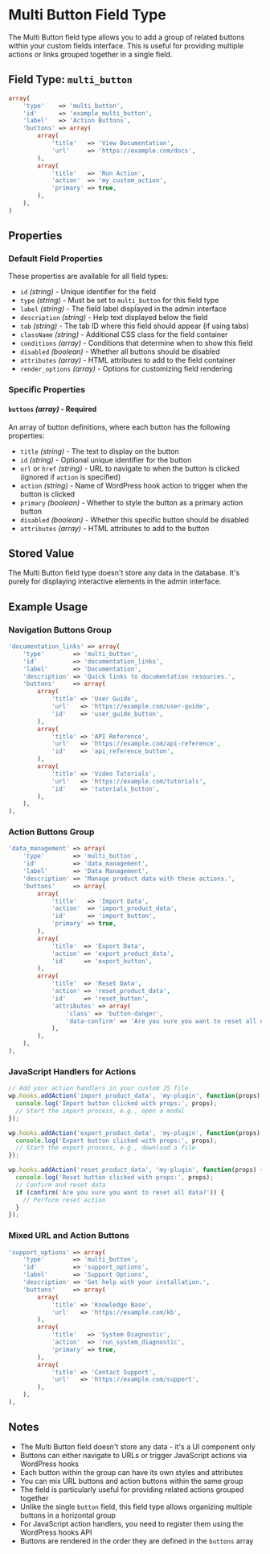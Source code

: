 # Multi Button Field Type

The Multi Button field type allows you to add a group of related buttons within your custom fields interface. This is useful for providing multiple actions or links grouped together in a single field.

## Field Type: `multi_button`

```php
array(
    'type'    => 'multi_button',
    'id'      => 'example_multi_button',
    'label'   => 'Action Buttons',
    'buttons' => array(
        array(
            'title'   => 'View Documentation',
            'url'     => 'https://example.com/docs',
        ),
        array(
            'title'   => 'Run Action',
            'action'  => 'my_custom_action',
            'primary' => true,
        ),
    ),
)
```

## Properties

### Default Field Properties

These properties are available for all field types:

- `id` _(string)_ - Unique identifier for the field
- `type` _(string)_ - Must be set to `multi_button` for this field type
- `label` _(string)_ - The field label displayed in the admin interface
- `description` _(string)_ - Help text displayed below the field
- `tab` _(string)_ - The tab ID where this field should appear (if using tabs)
- `className` _(string)_ - Additional CSS class for the field container
- `conditions` _(array)_ - Conditions that determine when to show this field
- `disabled` _(boolean)_ - Whether all buttons should be disabled
- `attributes` _(array)_ - HTML attributes to add to the field container
- `render_options` _(array)_ - Options for customizing field rendering

### Specific Properties

#### `buttons` _(array)_ - Required

An array of button definitions, where each button has the following properties:

- `title` _(string)_ - The text to display on the button
- `id` _(string)_ - Optional unique identifier for the button
- `url` or `href` _(string)_ - URL to navigate to when the button is clicked (ignored if `action` is specified)
- `action` _(string)_ - Name of WordPress hook action to trigger when the button is clicked
- `primary` _(boolean)_ - Whether to style the button as a primary action button
- `disabled` _(boolean)_ - Whether this specific button should be disabled
- `attributes` _(array)_ - HTML attributes to add to the button

## Stored Value

The Multi Button field type doesn't store any data in the database. It's purely for displaying interactive elements in the admin interface.

## Example Usage

### Navigation Buttons Group

```php
'documentation_links' => array(
    'type'        => 'multi_button',
    'id'          => 'documentation_links',
    'label'       => 'Documentation',
    'description' => 'Quick links to documentation resources.',
    'buttons'     => array(
        array(
            'title' => 'User Guide',
            'url'   => 'https://example.com/user-guide',
            'id'    => 'user_guide_button',
        ),
        array(
            'title' => 'API Reference',
            'url'   => 'https://example.com/api-reference',
            'id'    => 'api_reference_button',
        ),
        array(
            'title' => 'Video Tutorials',
            'url'   => 'https://example.com/tutorials',
            'id'    => 'tutorials_button',
        ),
    ),
),
```

### Action Buttons Group

```php
'data_management' => array(
    'type'        => 'multi_button',
    'id'          => 'data_management',
    'label'       => 'Data Management',
    'description' => 'Manage product data with these actions.',
    'buttons'     => array(
        array(
            'title'   => 'Import Data',
            'action'  => 'import_product_data',
            'id'      => 'import_button',
            'primary' => true,
        ),
        array(
            'title'  => 'Export Data',
            'action' => 'export_product_data',
            'id'     => 'export_button',
        ),
        array(
            'title'  => 'Reset Data',
            'action' => 'reset_product_data',
            'id'     => 'reset_button',
            'attributes' => array(
                'class' => 'button-danger',
                'data-confirm' => 'Are you sure you want to reset all data?',
            ),
        ),
    ),
),
```

### JavaScript Handlers for Actions

```javascript
// Add your action handlers in your custom JS file
wp.hooks.addAction('import_product_data', 'my-plugin', function(props) {
  console.log('Import button clicked with props:', props);
  // Start the import process, e.g., open a modal
});

wp.hooks.addAction('export_product_data', 'my-plugin', function(props) {
  console.log('Export button clicked with props:', props);
  // Start the export process, e.g., download a file
});

wp.hooks.addAction('reset_product_data', 'my-plugin', function(props) {
  console.log('Reset button clicked with props:', props);
  // Confirm and reset data
  if (confirm('Are you sure you want to reset all data?')) {
    // Perform reset action
  }
});
```

### Mixed URL and Action Buttons

```php
'support_options' => array(
    'type'        => 'multi_button',
    'id'          => 'support_options',
    'label'       => 'Support Options',
    'description' => 'Get help with your installation.',
    'buttons'     => array(
        array(
            'title' => 'Knowledge Base',
            'url'   => 'https://example.com/kb',
        ),
        array(
            'title'   => 'System Diagnostic',
            'action'  => 'run_system_diagnostic',
            'primary' => true,
        ),
        array(
            'title' => 'Contact Support',
            'url'   => 'https://example.com/support',
        ),
    ),
),
```

## Notes

- The Multi Button field doesn't store any data - it's a UI component only
- Buttons can either navigate to URLs or trigger JavaScript actions via WordPress hooks
- Each button within the group can have its own styles and attributes
- You can mix URL buttons and action buttons within the same group
- The field is particularly useful for providing related actions grouped together
- Unlike the single `button` field, this field type allows organizing multiple buttons in a horizontal group
- For JavaScript action handlers, you need to register them using the WordPress hooks API
- Buttons are rendered in the order they are defined in the `buttons` array